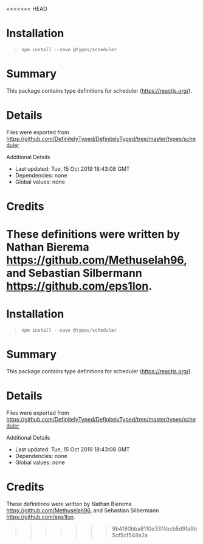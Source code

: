 <<<<<<< HEAD
# Installation
> `npm install --save @types/scheduler`

# Summary
This package contains type definitions for scheduler (https://reactjs.org/).

# Details
Files were exported from https://github.com/DefinitelyTyped/DefinitelyTyped/tree/master/types/scheduler

Additional Details
 * Last updated: Tue, 15 Oct 2019 18:43:08 GMT
 * Dependencies: none
 * Global values: none

# Credits
These definitions were written by Nathan Bierema <https://github.com/Methuselah96>, and Sebastian Silbermann <https://github.com/eps1lon>.
=======
# Installation
> `npm install --save @types/scheduler`

# Summary
This package contains type definitions for scheduler (https://reactjs.org/).

# Details
Files were exported from https://github.com/DefinitelyTyped/DefinitelyTyped/tree/master/types/scheduler

Additional Details
 * Last updated: Tue, 15 Oct 2019 18:43:08 GMT
 * Dependencies: none
 * Global values: none

# Credits
These definitions were written by Nathan Bierema <https://github.com/Methuselah96>, and Sebastian Silbermann <https://github.com/eps1lon>.
>>>>>>> 9b4180bba8110e33f4bcb5d9fa9b5cf5cf548a2a
